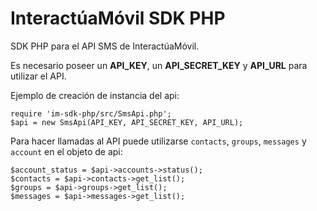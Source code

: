 InteractúaMóvil SDK PHP
=======================

SDK PHP para el API SMS de InteractúaMóvil.

Es necesario poseer un **API_KEY**, un **API_SECRET_KEY** y **API_URL**
para utilizar el API.

Ejemplo de creación de instancia del api:

    require 'im-sdk-php/src/SmsApi.php';
    $api = new SmsApi(API_KEY, API_SECRET_KEY, API_URL);

Para hacer llamadas al API puede utilizarse `contacts`, `groups`, `messages` y
`account` en el objeto de api:

    $account_status = $api->accounts->status();
    $contacts = $api->contacts->get_list();
    $groups = $api->groups->get_list();
    $messages = $api->messages->get_list();

